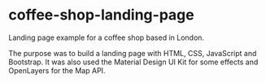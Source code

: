 # coffee-shop-landing-page
Landing page example for a coffee shop based in London.

The purpose was to build a landing page with HTML, CSS, JavaScript and Bootstrap.
It was also used the Material Design UI Kit for some effects and OpenLayers for the Map API.
